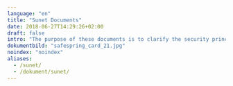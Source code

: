 ```yaml
---
language: "en"
title: "Sunet Documents"
date: 2018-06-27T14:29:26+02:00
draft: false
intro: "The purpose of these documents is to clarify the security principles in Safespring Private Cloud Service delivery for Sunet call off contract project."
dokumentbild: "safespring_card_21.jpg"
noindex: "noindex"
aliases:
  - /sunet/
  - /dokument/sunet/
---
```

